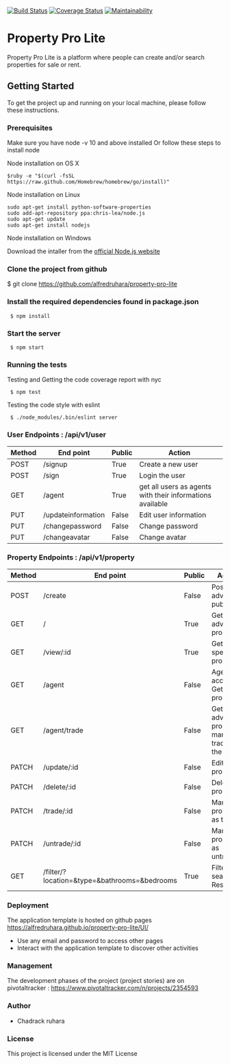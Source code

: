 [![Build Status](https://travis-ci.org/alfredruhara/property-pro-lite.svg?branch=develop)](https://travis-ci.org/alfredruhara/property-pro-lite)
[![Coverage Status](https://coveralls.io/repos/github/alfredruhara/property-pro-lite/badge.svg)](https://coveralls.io/github/alfredruhara/property-pro-lite)
[![Maintainability](https://api.codeclimate.com/v1/badges/2c8235a5d222b0ba2609/maintainability)](https://codeclimate.com/github/alfredruhara/property-pro-lite/maintainability)
# Property Pro Lite
Property Pro Lite is a platform where people can create and/or search properties for sale or rent.

## Getting Started 
To get the project up and running on your local machine, please follow these instructions.
### Prerequisites
Make sure you have node -v 10 and above installed Or follow these steps to install node

Node installation on OS X

```
$ruby -e "$(curl -fsSL https://raw.github.com/Homebrew/homebrew/go/install)" 
```
Node installation on Linux

```
sudo apt-get install python-software-properties
sudo add-apt-repository ppa:chris-lea/node.js
sudo apt-get update
sudo apt-get install nodejs
```
Node installation on Windows

Download the intaller from the [official Node.js website](http://nodejs.org/) 

### Clone the project from github

$ git clone https://github.com/alfredruhara/property-pro-lite

### Install the required dependencies found in package.json

```
 $ npm install
```

### Start the server

```
 $ npm start
```

### Running the tests

Testing and Getting the code coverage report with nyc
```
 $ npm test
```
Testing the code style with eslint
```
 $ ./node_modules/.bin/eslint server
```
### User Endpoints  : /api/v1/user

Method|End point | Public |Action
-----------|----------|--------------|------
POST | /signup | True | Create a new user
POST | /sign | True | Login the user
GET | /agent | True | get all users as agents with their informations available
PUT | /updateinformation | False  | Edit user information
PUT | /changepassword | False  | Change password
PUT | /changeavatar | False  | Change avatar

### Property Endpoints  : /api/v1/property

Method|End point | Public |Action
-----------|----------|--------------|------
POST | /create | False | Post an advert - publish
GET | / | True | Get all adverts properties
GET | /view/:id | True | Get a specific property
GET | /agent | False | Agent account - Get all his properties
GET | /agent/trade | False | Get all adverts properties mark as trade for the agent
PATCH | /update/:id | False | Edit a  property
PATCH | /delete/:id | False | Delete a  property
PATCH | /trade/:id | False | Mark a property as trade
PATCH | /untrade/:id | False | Mark a property as untrade
GET | /filter/?location=<location>&type=<type>&bathrooms=<bathrooms>&bedrooms<bedrooms> | True | Filter and search Result 
### Deployment

The application template is hosted on github pages
<a href="https://alfredruhara.github.io/property-pro-lite/UI/"> https://alfredruhara.github.io/property-pro-lite/UI/ </a> <br/>
<ul>
  <li> Use any email and password to access other pages </li>
  <li> Interact with the application template to discover other activities </li> 
</ul>

### Management 

The development phases of the project (project stories) are on pivotaltracker
 : <a href="https://www.pivotaltracker.com/n/projects/2354593"> https://www.pivotaltracker.com/n/projects/2354593 </a> 

### Author
<ul>
  <li> Chadrack ruhara  </li>
 </ul>

### License
This project is licensed under the MIT License 
